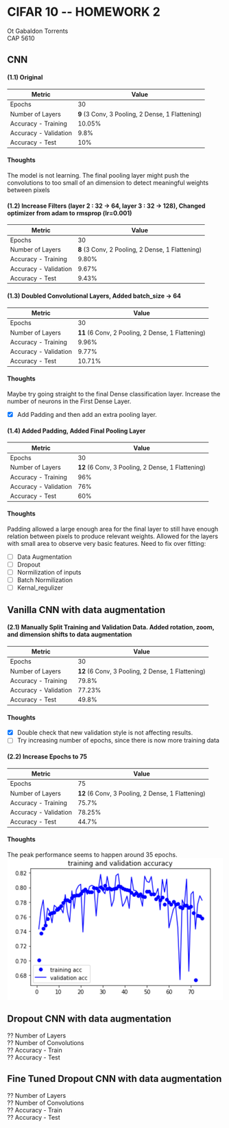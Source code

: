 # CIFAR 10 -- HOMEWORK 2
Ot Gabaldon Torrents  
CAP 5610
## CNN 
#### (1.1) Original
| Metric| Value |
|-------|-------|
|Epochs|30|
|Number of Layers| **9** (3 Conv, 3 Pooling, 2 Dense, 1 Flattening)| 
|Accuracy - Training| 10.05% |
|Accuracy - Validation| 9.8% |  
|Accuracy - Test| 10% |  
#### Thoughts 
The model is not learning. The final pooling layer might push the convolutions to too small of an dimension to detect meaningful weights between pixels
#### (1.2) Increase Filters (layer 2 : 32 -> 64, layer 3 : 32 -> 128), Changed optimizer from adam to rmsprop (lr=0.001) 
| Metric| Value |
|-------|-------|
|Epochs|30|
|Number of Layers| **8** (3 Conv, 2 Pooling, 2 Dense, 1 Flattening) | 
|Accuracy - Training| 9.80% |
|Accuracy - Validation| 9.67% |  
|Accuracy - Test| 9.43% |  
#### (1.3) Doubled Convolutional Layers, Added batch_size -> 64
| Metric| Value |
|-------|-------|
|Epochs|30|
|Number of Layers| **11** (6 Conv, 2 Pooling, 2 Dense, 1 Flattening) | 
|Accuracy - Training| 9.96% |
|Accuracy - Validation| 9.77% |  
|Accuracy - Test| 10.71% |  
#### Thoughts
Maybe try going straight to the final Dense classification layer. 
Increase the number of neurons in the First Dense Layer.  
- [x] Add Padding and then add an extra pooling layer.
#### (1.4) Added Padding, Added Final Pooling Layer
| Metric| Value |
|-------|-------|
|Epochs|30|
|Number of Layers| **12** (6 Conv, 3 Pooling, 2 Dense, 1 Flattening) | 
|Accuracy - Training| 96% |
|Accuracy - Validation| 76% |  
|Accuracy - Test| 60%| 
#### Thoughts
Padding allowed a large enough area for the final layer to still have enough relation between pixels to produce relevant weights.
Allowed for the layers with small area to observe very basic features.
Need to fix over fitting:
- [ ] Data Augmentation
- [ ] Dropout
- [ ] Normilization of inputs 
- [ ] Batch Normilization
- [ ] Kernal_regulizer

## Vanilla CNN with data augmentation
#### (2.1) Manually Split Training and Validation Data. Added rotation, zoom, and dimension shifts to data augmentation
| Metric| Value |
|-------|-------|
|Epochs|30|
|Number of Layers| **12** (6 Conv, 3 Pooling, 2 Dense, 1 Flattening) | 
|Accuracy - Training| 79.8%  |
|Accuracy - Validation|  77.23% |  
|Accuracy - Test| 49.8% | 
#### Thoughts
- [x] Double check that new validation style is not affecting results.
- [ ] Try increasing number of epochs, since there is now more training data
#### (2.2) Increase Epochs to 75
| Metric| Value |
|-------|-------|
|Epochs| 75 |
|Number of Layers| **12** (6 Conv, 3 Pooling, 2 Dense, 1 Flattening) | 
|Accuracy - Training| 75.7%  |
|Accuracy - Validation|  78.25% |  
|Accuracy - Test| 44.7% | 
#### Thoughts
The peak performance seems to happen around 35 epochs.  
![Training Acc](img/trainingAcc.png)

## Dropout CNN with data augmentation
?? Number of Layers  
?? Number of Convolutions  
?? Accuracy - Train  
?? Accuracy - Test  

## Fine Tuned Dropout CNN with data augmentation
?? Number of Layers  
?? Number of Convolutions  
?? Accuracy - Train  
?? Accuracy - Test  
